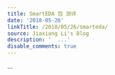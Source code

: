 ```yaml
---
title: SmartEDA 包 测评
date: '2018-05-26'
linkTitle: /2018/05/26/smarteda/
source: Jiaxiang Li's Blog
description: '  ...'
disable_comments: true
---
```

  ...